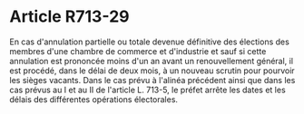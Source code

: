 # Article R713-29

En cas d'annulation partielle ou totale devenue définitive des élections des membres d'une chambre de commerce et d'industrie et sauf si cette annulation est prononcée moins d'un an avant un renouvellement général, il est procédé, dans le délai de deux mois, à un nouveau scrutin pour pourvoir les sièges vacants.   Dans le cas prévu à l'alinéa précédent ainsi que dans les cas prévus au I et au II de l'article L. 713-5, le préfet arrête les dates et les délais des différentes opérations électorales.